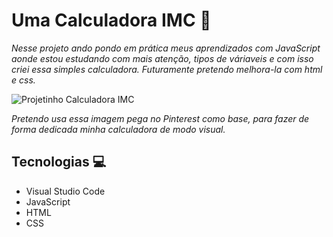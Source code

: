 # Uma Calculadora IMC 🔣

 *Nesse projeto ando pondo em prática meus aprendizados com JavaScript aonde estou estudando com mais atenção, tipos de váriaveis e com isso criei essa simples calculadora. Futuramente pretendo melhora-la com html e css.*


![Projetinho Calculadora IMC](https://i.pinimg.com/736x/63/ef/a6/63efa65aaad76f9e03f563dfbee65070.jpg)

*Pretendo usa essa imagem pega no Pinterest como base, para fazer de forma dedicada minha calculadora de modo visual.*

## Tecnologias 💻

- Visual Studio Code 
- JavaScript
- HTML
- CSS
